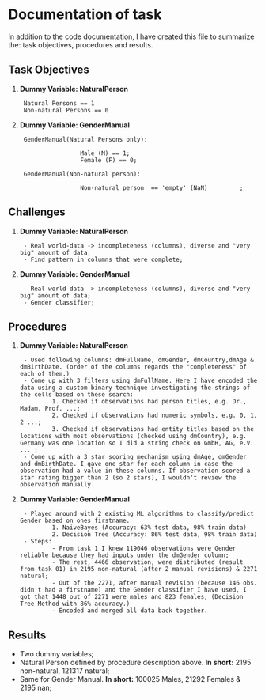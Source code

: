 # Documentation of task

In addition to the code documentation, I have created this file to summarize the: task objectives, procedures and results.

## Task Objectives

1. __Dummy Variable: NaturalPerson__

        Natural Persons == 1
        Non-natural Persons == 0

2. __Dummy Variable: GenderManual__

        GenderManual(Natural Persons only): 
                        
                        Male (M) == 1;
                        Female (F) == 0;

        GenderManual(Non-natural person):
                
                        Non-natural person  == 'empty' (NaN)         ;

## Challenges

1. __Dummy Variable: NaturalPerson__

        - Real world-data -> incompleteness (columns), diverse and "very big" amount of data;
        - Find pattern in columns that were complete;

2. __Dummy Variable: GenderManual__

        - Real world-data -> incompleteness (columns), diverse and "very big" amount of data;
        - Gender classifier;
        
## Procedures

1. __Dummy Variable: NaturalPerson__

        - Used following columns: dmFullName, dmGender, dmCountry,dmAge & dmBirthDate. (order of the columns regards the "completeness" of each of them.)
        - Come up with 3 filters using dmFullName. Here I have encoded the data using a custom binary technique investigating the strings of the cells based on these search:
                1. Checked if observations had person titles, e.g. Dr., Madam, Prof. ...;
                2. Checked if observations had numeric symbols, e.g. 0, 1, 2 ...;
                3. Checked if observations had entity titles based on the locations with most observations (checked using dmCountry), e.g. Germany was one location so I did a string check on GmbH, AG, e.V. ... ; 
        - Come up with a 3 star scoring mechanism using dmAge, dmGender and dmBirthDate. I gave one star for each column in case the observation had a value in these columns. If observation scored a star rating bigger than 2 (so 2 stars), I wouldn't review the observation manually. 
        
2. __Dummy Variable: GenderManual__

        - Played around with 2 existing ML algorithms to classify/predict Gender based on ones firstname. 
                1. NaiveBayes (Accuracy: 63% test data, 98% train data)
                2. Decision Tree (Accuracy: 86% test data, 98% train data)
        - Steps:
                - From task 1 I knew 119046 observations were Gender reliable because they had inputs under the dmGender column;
                - The rest, 4466 observation, were distributed (result from task 01) in 2195 non-natural (after 2 manual revisions) & 2271 natural;
                - Out of the 2271, after manual revision (because 146 obs. didn't had a firstname) and the Gender classifier I have used, I got that 1448 out of 2271 were males and 823 females; (Decision Tree Method with 86% accuracy.)
                - Encoded and merged all data back together. 

## Results

- Two dummy variables;
- Natural Person defined by procedure description above. __In short:__ 2195 non-natural, 121317 natural;
- Same for Gender Manual. __In short:__ 100025 Males, 21292 Females & 2195 nan;